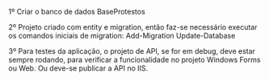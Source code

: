 1º Criar o banco de dados BaseProtestos

2º Projeto criado com entity e migration, então faz-se necessário executar os comandos iniciais de migration:
Add-Migration
Update-Database

3º Para testes da aplicação, o projeto de API, se for em debug, deve estar sempre rodando, para verificar a funcionalidade no projeto Windows Forms ou Web. Ou deve-se publicar a API no IIS.